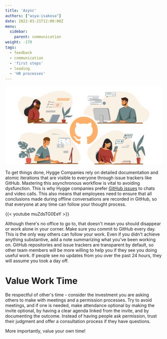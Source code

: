 ```yaml
---
title: 'Async'
authors: ["asya-isakova"]
date: 2022-03-21T12:00:00Z
menu:
  sidebar:
    parent: communication
weight: -170
tags:
  - feedback
  - communication
  - 'first steps'
  - leading
  - 'HR processes'
---
```


![Async](/img/communication/async.png)

To get things done, Hygge Companies rely on detailed documentation and atomic iterations that are visible to everyone through issue trackers like GitHub. Mastering this asynchronous workflow is vital to avoiding dysfunction. This is why Hygge companies prefer [GitHub issues](https://docs.github.com/en/issues/tracking-your-work-with-issues/about-issues) to chats and video calls. This also means that employees need to ensure that all conclusions made during offline conversations are recorded in GitHub, so that everyone at any time can follow your thought process.

{{< youtube muZdsTG0EeY >}}



Although there's no office to go to, that doesn't mean you should disappear or work alone in your corner. Make sure you commit to GitHub every day. This is the only way others can follow your work. Even if you didn't achieve anything substantive, add a note summarizing what you've been working on. GitHub repositories and issue trackers are transparent by default, so other team members will be more willing to help you if they see you doing useful work. If people see no updates from you over the past 24 hours, they will assume you took a day off.

# Value Work Time

Be respectful of other's time - consider the investment you are asking others to make with meetings and a permission processes. Try to avoid meetings, and if one is needed, make attendance optional by making the invite optional, by having a clear agenda linked from the invite, and by documenting the outcome. Instead of having people ask permission, trust their judgment and offer a consultation process if they have questions.

More importantly, value your own time!